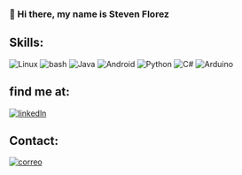 ### 👋 Hi there, my name is Steven Florez

## Skills:


![Linux](https://img.shields.io/badge/Linux-FCC624?style=for-the-badge&logo=Linux&logoColor=white&labelColor=000000&?logoWidth=40)
![bash](https://img.shields.io/badge/GNU_bash-252639?style=for-the-badge&logo=GNUbash&logoColor=white&labelColor=000000&?logoWidth=40)
![Java](https://img.shields.io/badge/Java-FF5733?style=for-the-badge&logo=JavaScript&logoColor=white&labelColor=000000&?logoWidth=40)
![Android](https://img.shields.io/badge/Android-98FF9B?style=for-the-badge&logo=Android&logoColor=white&labelColor=000000&?logoWidth=40)
![Python](https://img.shields.io/badge/Python-000CFF?style=for-the-badge&logo=python&logoColor=white&labelColor=000000&?logoWidth=40)
![C#](https://img.shields.io/badge/C_Sharp-B200FF?style=for-the-badge&logo=CSharp&logoColor=white&labelColor=000000&?logoWidth=40)
![Arduino](https://img.shields.io/badge/Arduino-98FFFF?style=for-the-badge&logo=arduino&logoColor=white&labelColor=000000&?logoWidth=40)


## find me at:

[![linkedln](https://img.shields.io/badge/Linkedin-Steven_Florez-98FFFF?style=for-the-badge&logo=linkedin&logoColor=white&labelColor=000000&?logoWidth=40)](https://www.linkedin.com/in/saflorezprieto/)

## Contact:

<a href="mailto:saflorezprieto@gmail.com">![correo](https://img.shields.io/badge/Mail-saflorezprieto@gmail.com-D60000?style=for-the-badge&logo=Gmail&logoColor=white&labelColor=000000&?logoWidth=40)</a>



<!---https://shields.io/category/other-->
<!---https://simpleicons.org/?q=tre-->
